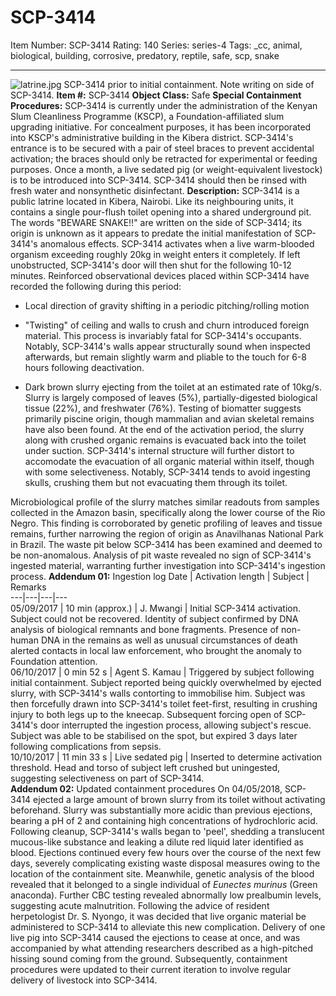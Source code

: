 # SCP-3414
Item Number: SCP-3414
Rating: 140
Series: series-4
Tags: _cc, animal, biological, building, corrosive, predatory, reptile, safe, scp, snake

---

![latrine.jpg](https://scp-wiki.wdfiles.com/local--files/scp-3414/latrine.jpg)
SCP-3414 prior to initial containment. Note writing on side of SCP-3414.
**Item #:** SCP-3414
**Object Class:** Safe
**Special Containment Procedures:** SCP-3414 is currently under the administration of the Kenyan Slum Cleanliness Programme (KSCP), a Foundation-affiliated slum upgrading initiative. For concealment purposes, it has been incorporated into KSCP's administrative building in the Kibera district. SCP-3414's entrance is to be secured with a pair of steel braces to prevent accidental activation; the braces should only be retracted for experimental or feeding purposes.
Once a month, a live sedated pig (or weight-equivalent livestock) is to be introduced into SCP-3414. SCP-3414 should then be rinsed with fresh water and nonsynthetic disinfectant.
**Description:** SCP-3414 is a public latrine located in Kibera, Nairobi. Like its neighbouring units, it contains a single pour-flush toilet opening into a shared underground pit. The words "BEWARE SNAKE!!" are written on the side of SCP-3414; its origin is unknown as it appears to predate the initial manifestation of SCP-3414's anomalous effects.
SCP-3414 activates when a live warm-blooded organism exceeding roughly 20kg in weight enters it completely. If left unobstructed, SCP-3414's door will then shut for the following 10-12 minutes. Reinforced observational devices placed within SCP-3414 have recorded the following during this period:
  * Local direction of gravity shifting in a periodic pitching/rolling motion

  * "Twisting" of ceiling and walls to crush and churn introduced foreign material. This process is invariably fatal for SCP-3414's occupants. Notably, SCP-3414's walls appear structurally sound when inspected afterwards, but remain slightly warm and pliable to the touch for 6-8 hours following deactivation.

  * Dark brown slurry ejecting from the toilet at an estimated rate of 10kg/s. Slurry is largely composed of leaves (5%), partially-digested biological tissue (22%), and freshwater (76%). Testing of biomatter suggests primarily piscine origin, though mammalian and avian skeletal remains have also been found. At the end of the activation period, the slurry along with crushed organic remains is evacuated back into the toilet under suction. SCP-3414's internal structure will further distort to accomodate the evacuation of all organic material within itself, though with some selectiveness. Notably, SCP-3414 tends to avoid ingesting skulls, crushing them but not evacuating them through its toilet.

Microbiological profile of the slurry matches similar readouts from samples collected in the Amazon basin, specifically along the lower course of the Rio Negro. This finding is corroborated by genetic profiling of leaves and tissue remains, further narrowing the region of origin as Anavilhanas National Park in Brazil.
The waste pit below SCP-3414 has been examined and deemed to be non-anomalous. Analysis of pit waste revealed no sign of SCP-3414's ingested material, warranting further investigation into SCP-3414's ingestion process.
**Addendum 01:** Ingestion log
Date | Activation length | Subject | Remarks  
---|---|---|---  
05/09/2017 | 10 min (approx.) | J. Mwangi | Initial SCP-3414 activation. Subject could not be recovered. Identity of subject confirmed by DNA analysis of biological remnants and bone fragments. Presence of non-human DNA in the remains as well as unusual circumstances of death alerted contacts in local law enforcement, who brought the anomaly to Foundation attention.  
06/10/2017 | 0 min 52 s | Agent S. Kamau | Triggered by subject following initial containment. Subject reported being quickly overwhelmed by ejected slurry, with SCP-3414's walls contorting to immobilise him. Subject was then forcefully drawn into SCP-3414's toilet feet-first, resulting in crushing injury to both legs up to the kneecap. Subsequent forcing open of SCP-3414's door interrupted the ingestion process, allowing subject's rescue. Subject was able to be stabilised on the spot, but expired 3 days later following complications from sepsis.  
10/10/2017 | 11 min 33 s | Live sedated pig | Inserted to determine activation threshold. Head and torso of subject left crushed but uningested, suggesting selectiveness on part of SCP-3414.  
**Addendum 02:** Updated containment procedures
On 04/05/2018, SCP-3414 ejected a large amount of brown slurry from its toilet without activating beforehand. Slurry was substantially more acidic than previous ejections, bearing a pH of 2 and containing high concentrations of hydrochloric acid. Following cleanup, SCP-3414's walls began to 'peel', shedding a translucent mucous-like substance and leaking a dilute red liquid later identified as blood.
Ejections continued every few hours over the course of the next few days, severely complicating existing waste disposal measures owing to the location of the containment site. Meanwhile, genetic analysis of the blood revealed that it belonged to a single individual of _Eunectes murinus_ (Green anaconda). Further CBC testing revealed abnormally low prealbumin levels, suggesting acute malnutrition.
Following the advice of resident herpetologist Dr. S. Nyongo, it was decided that live organic material be administered to SCP-3414 to alleviate this new complication. Delivery of one live pig into SCP-3414 caused the ejections to cease at once, and was accompanied by what attending researchers described as a high-pitched hissing sound coming from the ground.
Subsequently, containment procedures were updated to their current iteration to involve regular delivery of livestock into SCP-3414.